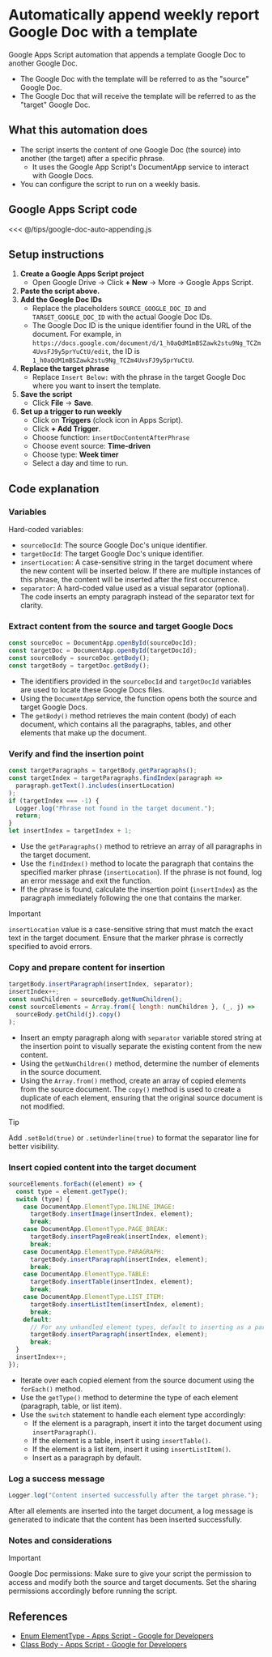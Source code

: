 # Automatically append weekly report Google Doc with a template

Google Apps Script automation that appends a template Google Doc to another Google Doc.

* The Google Doc with the template will be referred to as the "source" Google Doc.
* The Google Doc that will receive the template will be referred to as the "target" Google Doc.


## What this automation does

* The script inserts the content of one Google Doc (the source) into another (the target) after a specific phrase.
  * It uses the Google App Script's DocumentApp service to interact with Google Docs.
* You can configure the script to run on a weekly basis.


## Google Apps Script code

<<< @/tips/google-doc-auto-appending.js


## Setup instructions

1. **Create a Google Apps Script project**  
    * Open Google Drive → Click **+ New** → More → Google Apps Script.
2. **Paste the script above.**
3. **Add the Google Doc IDs**  
    * Replace the placeholders `SOURCE_GOOGLE_DOC_ID` and `TARGET_GOOGLE_DOC_ID` with the actual Google Doc IDs.
    * The Google Doc ID is the unique identifier found in the URL of the document. For example, in `https://docs.google.com/document/d/1_h0aQdM1mBSZawk2stu9Ng_TCZm4UvsFJ9y5prYuCtU/edit`, the ID is `1_h0aQdM1mBSZawk2stu9Ng_TCZm4UvsFJ9y5prYuCtU`.
4. **Replace the target phrase**  
    * Replace `Insert Below:` with the phrase in the target Google Doc where you want to insert the template.
5. **Save the script**  
    * Click **File** → **Save**.
6. **Set up a trigger to run weekly**  
    * Click on **Triggers** (clock icon in Apps Script).
    * Click **+ Add Trigger**.
    * Choose function: `insertDocContentAfterPhrase`
    * Choose event source: **Time-driven**
    * Choose type: **Week timer**
    * Select a day and time to run.


## Code explanation


### Variables

Hard-coded variables:
* `sourceDocId`: The source Google Doc's unique identifier.
* `targetDocId`: The target Google Doc's unique identifier.
* `insertLocation`: A case-sensitive string in the target document where the new content will be inserted below. If there are multiple instances of this phrase, the content will be inserted after the first occurrence.
* `separator`: A hard-coded value used as a visual separator (optional). The code inserts an empty paragraph instead of the separator text for clarity.


### Extract content from the source and target Google Docs

```javascript
const sourceDoc = DocumentApp.openById(sourceDocId);
const targetDoc = DocumentApp.openById(targetDocId);
const sourceBody = sourceDoc.getBody();
const targetBody = targetDoc.getBody();
```

* The identifiers provided in the `sourceDocId` and `targetDocId` variables are used to locate these Google Docs files.
* Using the `DocumentApp` service, the function opens both the source and target Google Docs.
* The `getBody()` method retrieves the main content (body) of each document, which contains all the paragraphs, tables, and other elements that make up the document.


### Verify and find the insertion point

```javascript
const targetParagraphs = targetBody.getParagraphs();
const targetIndex = targetParagraphs.findIndex(paragraph => 
  paragraph.getText().includes(insertLocation)
);
if (targetIndex === -1) {
  Logger.log("Phrase not found in the target document.");
  return;
}
let insertIndex = targetIndex + 1;
```

* Use the `getParagraphs()` method to retrieve an array of all paragraphs in the target document.
* Use the `findIndex()` method to locate the paragraph that contains the specified marker phrase (`insertLocation`). If the phrase is not found, log an error message and exit the function.
* If the phrase is found, calculate the insertion point (`insertIndex`) as the paragraph immediately following the one that contains the marker.

> [!IMPORTANT]  
> `insertLocation` value is a case-sensitive string that must match the exact text in the target document. Ensure that the marker phrase is correctly specified to avoid errors.


### Copy and prepare content for insertion

```javascript
targetBody.insertParagraph(insertIndex, separator);
insertIndex++;
const numChildren = sourceBody.getNumChildren();
const sourceElements = Array.from({ length: numChildren }, (_, j) =>
  sourceBody.getChild(j).copy()
);
```

* Insert an empty paragraph along with `separator` variable stored string at the insertion point to visually separate the existing content from the new content.
* Using the `getNumChildren()` method, determine the number of elements in the source document.
* Using the `Array.from()` method, create an array of copied elements from the source document. The `copy()` method is used to create a duplicate of each element, ensuring that the original source document is not modified.

> [!TIP]
> Add `.setBold(true)` or `.setUnderline(true)` to format the separator line for better visibility.


### Insert copied content into the target document

```javascript
sourceElements.forEach((element) => {
  const type = element.getType();
  switch (type) {
    case DocumentApp.ElementType.INLINE_IMAGE:
      targetBody.insertImage(insertIndex, element);
      break;
    case DocumentApp.ElementType.PAGE_BREAK:
      targetBody.insertPageBreak(insertIndex, element);
      break;
    case DocumentApp.ElementType.PARAGRAPH:
      targetBody.insertParagraph(insertIndex, element);
      break;
    case DocumentApp.ElementType.TABLE:
      targetBody.insertTable(insertIndex, element);
      break;
    case DocumentApp.ElementType.LIST_ITEM:
      targetBody.insertListItem(insertIndex, element);
      break;
    default:
      // For any unhandled element types, default to inserting as a paragraph.
      targetBody.insertParagraph(insertIndex, element);
      break;
  }
  insertIndex++;
});
```

* Iterate over each copied element from the source document using the `forEach()` method.
* Use the `getType()` method to determine the type of each element (paragraph, table, or list item).
* Use the `switch` statement to handle each element type accordingly:
  * If the element is a paragraph, insert it into the target document using `insertParagraph()`.
  * If the element is a table, insert it using `insertTable()`.
  * If the element is a list item, insert it using `insertListItem()`.
  * Insert as a paragraph by default.


### Log a success message

```javascript
Logger.log("Content inserted successfully after the target phrase.");
```

After all elements are inserted into the target document, a log message is generated to indicate that the content has been inserted successfully.


### Notes and considerations

> [!IMPORTANT]  
> Google Doc permissions: Make sure to give your script the permission to access and modify both the source and target documents. Set the sharing permissions accordingly before running the script.


## References

* [Enum ElementType - Apps Script - Google for Developers](https://developers.google.com/apps-script/reference/document/element-type)
* [Class Body - Apps Script - Google for Developers](https://developers.google.com/apps-script/reference/document/body)
